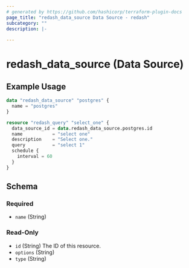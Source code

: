 ```yaml
---
# generated by https://github.com/hashicorp/terraform-plugin-docs
page_title: "redash_data_source Data Source - redash"
subcategory: ""
description: |-
  
---
```


# redash_data_source (Data Source)



## Example Usage

```terraform
data "redash_data_source" "postgres" {
  name = "postgres"
}

resource "redash_query" "select_one" {
  data_source_id = data.redash_data_source.postgres.id
  name           = "select one"
  description    = "Select one."
  query          = "select 1"
  schedule {
    interval = 60
  }
}
```

<!-- schema generated by tfplugindocs -->
## Schema

### Required

- `name` (String)

### Read-Only

- `id` (String) The ID of this resource.
- `options` (String)
- `type` (String)


